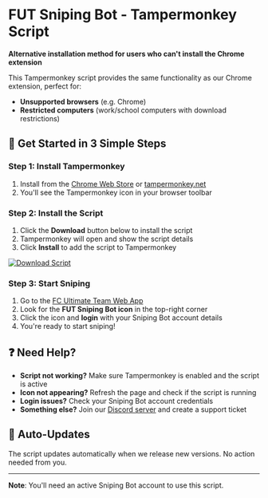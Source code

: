# FUT Sniping Bot - Tampermonkey Script

**Alternative installation method for users who can't install the Chrome extension**

This Tampermonkey script provides the same functionality as our Chrome extension, perfect for:
- **Unsupported browsers** (e.g. Chrome)
- **Restricted computers** (work/school computers with download restrictions)

## 🚀 Get Started in 3 Simple Steps

### Step 1: Install Tampermonkey
1. Install from the <a href="https://chromewebstore.google.com/detail/tampermonkey/dhdgffkkebhmkfjojejmpbldmpobfkfo" target="_blank">Chrome Web Store</a> or <a href="https://www.tampermonkey.net/" target="_blank">tampermonkey.net</a>
2. You'll see the Tampermonkey icon in your browser toolbar

### Step 2: Install the Script
1. Click the **Download** button below to install the script
2. Tampermonkey will open and show the script details
3. Click **Install** to add the script to Tampermonkey

<a href="https://github.com/FUT-Sniping/tampermonkey-script/releases/latest/download/fut-sniping-bot.user.js" target="_blank">
  <img src="https://img.shields.io/badge/Download-Script-blue?style=for-the-badge" alt="Download Script">
</a>

### Step 3: Start Sniping
1. Go to the <a href="https://www.ea.com/ea-sports-fc/ultimate-team/web-app/" target="_blank">FC Ultimate Team Web App</a>
2. Look for the **FUT Sniping Bot icon** in the top-right corner
3. Click the icon and **login** with your Sniping Bot account details
4. You're ready to start sniping!

## ❓ Need Help?

- **Script not working?** Make sure Tampermonkey is enabled and the script is active
- **Icon not appearing?** Refresh the page and check if the script is running
- **Login issues?** Check your Sniping Bot account credentials
- **Something else?** Join our <a href="https://futsnipingbot.com/discord" target="_blank">Discord server</a> and create a support ticket

## 🔄 Auto-Updates

The script updates automatically when we release new versions. No action needed from you.

---

**Note**: You'll need an active Sniping Bot account to use this script.
